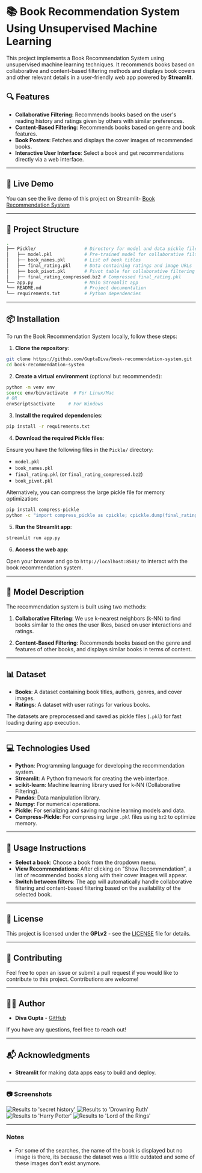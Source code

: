 # 📚 Book Recommendation System Using Unsupervised Machine Learning

This project implements a Book Recommendation System using unsupervised machine learning techniques. It recommends books based on collaborative and content-based filtering methods and displays book covers and other relevant details in a user-friendly web app powered by **Streamlit**.

## 🔍 Features

- **Collaborative Filtering**: Recommends books based on the user's reading history and ratings given by others with similar preferences.
- **Content-Based Filtering**: Recommends books based on genre and book features.
- **Book Posters**: Fetches and displays the cover images of recommended books.
- **Interactive User Interface**: Select a book and get recommendations directly via a web interface.

---

## 🚀 Live Demo

You can see the live demo of this project on Streamlit- [Book Recommendation System](https://diva-book-recommender.streamlit.app/)

---

## 📂 Project Structure

```bash
.
├── Pickle/                  # Directory for model and data pickle files
│   ├── model.pkl            # Pre-trained model for collaborative filtering
│   ├── book_names.pkl       # List of book titles
│   ├── final_rating.pkl     # Data containing ratings and image URLs
│   ├── book_pivot.pkl       # Pivot table for collaborative filtering
│   ├── final_rating_compressed.bz2 # Compressed final_rating.pkl
└── app.py                   # Main Streamlit app
└── README.md                # Project documentation
└── requirements.txt         # Python dependencies
```

---

## 📦 Installation

To run the Book Recommendation System locally, follow these steps:

1. **Clone the repository**:

```bash
git clone https://github.com/GuptaDiva/book-recommendation-system.git
cd book-recommendation-system
```

2. **Create a virtual environment** (optional but recommended):

```bash
python -m venv env
source env/bin/activate  # For Linux/Mac
# OR
envScriptsactivate     # For Windows
```

3. **Install the required dependencies**:

```bash
pip install -r requirements.txt
```

4. **Download the required Pickle files**:

Ensure you have the following files in the `Pickle/` directory:
- `model.pkl`
- `book_names.pkl`
- `final_rating.pkl` (or `final_rating_compressed.bz2`)
- `book_pivot.pkl`

Alternatively, you can compress the large pickle file for memory optimization:

```bash
pip install compress-pickle
python -c "import compress_pickle as cpickle; cpickle.dump(final_rating, 'Picklec/final_rating_compressed.bz2', compression='bz2')"
```

5. **Run the Streamlit app**:

```bash
streamlit run app.py
```

6. **Access the web app**:

Open your browser and go to `http://localhost:8501/` to interact with the book recommendation system.

---

## 🧠 Model Description

The recommendation system is built using two methods:

1. **Collaborative Filtering**: We use k-nearest neighbors (k-NN) to find books similar to the ones the user likes, based on user interactions and ratings.
   
2. **Content-Based Filtering**: Recommends books based on the genre and features of other books, and displays similar books in terms of content.

---

## 📊 Dataset

- **Books**: A dataset containing book titles, authors, genres, and cover images.
- **Ratings**: A dataset with user ratings for various books.
  
The datasets are preprocessed and saved as pickle files (`.pkl`) for fast loading during app execution.

---

## 💻 Technologies Used

- **Python**: Programming language for developing the recommendation system.
- **Streamlit**: A Python framework for creating the web interface.
- **scikit-learn**: Machine learning library used for k-NN (Collaborative Filtering).
- **Pandas**: Data manipulation library.
- **Numpy**: For numerical operations.
- **Pickle**: For serializing and saving machine learning models and data.
- **Compress-Pickle**: For compressing large `.pkl` files using `bz2` to optimize memory.

---

## 📖 Usage Instructions

- **Select a book**: Choose a book from the dropdown menu.
- **View Recommendations**: After clicking on "Show Recommendation", a list of recommended books along with their cover images will appear.
- **Switch between filters**: The app will automatically handle collaborative filtering and content-based filtering based on the availability of the selected book.

---

## 📝 License

This project is licensed under the **GPLv2** - see the [LICENSE](LICENSE) file for details.

---

## 🤝 Contributing

Feel free to open an issue or submit a pull request if you would like to contribute to this project. Contributions are welcome!

---

## 👨‍💻 Author

- **Diva Gupta** - [GitHub](https://github.com/GuptaDiva)

If you have any questions, feel free to reach out!

---

## 📬 Acknowledgments

- **Streamlit** for making data apps easy to build and deploy.

---

### 📷 Screenshots
![Results to 'secret history'](<Screenshot 2024-09-05 003247.png>)
![Results to 'Drowning Ruth'](image.png)
![Results to 'Harry Potter'](image-1.png)
![Results to 'Lord of the Rings'](image-2.png)

---

### Notes
- For some of the searches, the name of the book is displayed but no image is there, its because the dataset was a little outdated and some of these images don't exist anymore.






